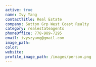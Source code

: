 ```yaml
---
active: true
name: Ivy Yang
contactTitle: Real Estate
company: Sutton Grp West Coast Realty
category: realestateagents
phoneOffice: 778-989-7295
email: ivyszyang@gmail.com
image_path:
color:
website:
profile_image_path: /images/person.png
---
```



